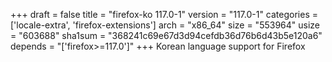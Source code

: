 +++
draft = false
title = "firefox-ko 117.0-1"
version = "117.0-1"
categories = ['locale-extra', 'firefox-extensions']
arch = "x86_64"
size = "553964"
usize = "603688"
sha1sum = "368241c69e67d3d94cefdb36d76b6d43b5e120a6"
depends = "['firefox>=117.0']"
+++
Korean language support for Firefox